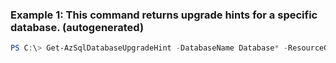 ### Example 1: This command returns upgrade hints for a specific database. (autogenerated)
```powershell
PS C:\> Get-AzSqlDatabaseUpgradeHint -DatabaseName Database* -ResourceGroupName ResourceGroup01 -ServerName Server01
```

